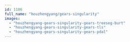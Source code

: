 ```yaml
---
id: 1106
full_name: "houzhengyang/gears-singularity"
images: 
  - "houzhengyang-gears-singularity-gears-treeseg-burt"
  - "houzhengyang-gears-singularity-gears-tls"
  - "houzhengyang-gears-singularity-gears-pdal"
---
```

